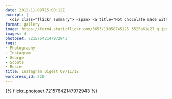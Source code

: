 ```yaml
---
date: 2012-11-09T15:00:12Z
excerpt: |
  <div class="flickr summary"> <span> <a title="Hot chocolate made with melted chocolate and double cream! A ridiculously sickly drink, but very, very nice. Thank you Rosie :-)" href="//farm4.staticflickr.com/3653/13058745125_5525a61e27_b.jpg" class="image cboxElement" rel="gallery4"><img src="//farm4.staticflickr.com/3653/13058745125_5525a61e27_q.jpg" alt="Hot chocolate made with melted chocolate and double cream! A ridiculously sickly drink, but very, very nice. Thank you Rosie :-)"></a> <a title="View on Flickr" href="//www.flickr.com/photos/richard-perry/13058745125/" class="flickrlink"> </a> </span> <span> <a title="Getting George his first pair of shoes :-)" href="//farm4.staticflickr.com/3258/13058742095_8d0b6292a3_b.jpg" class="image cboxElement" rel="gallery4"><img src="//farm4.staticflickr.com/3258/13058742095_8d0b6292a3_q.jpg" alt="Getting George his first pair of shoes :-)"></a> <a title="View on Flickr" href="//www.flickr.com/photos/richard-perry/13058742095/" class="flickrlink"> </a> </span> <span> <a title="Our pyromaniac team having a great time at our Explorer bonfire last night" href="//farm3.staticflickr.com/2065/13058739705_8151c66b69_b.jpg" class="image cboxElement" rel="gallery4"><img src="//farm3.staticflickr.com/2065/13058739705_8151c66b69_q.jpg" alt="Our pyromaniac team having a great time at our Explorer bonfire last night"></a> <a title="View on Flickr" href="//www.flickr.com/photos/richard-perry/13058739705/" class="flickrlink"> </a> </span> <span> <a title="Rosie &amp; George chilling in the pool" href="//farm4.staticflickr.com/3164/13058865513_0580ae9789_b.jpg" class="image cboxElement" rel="gallery4"><img src="//farm4.staticflickr.com/3164/13058865513_0580ae9789_q.jpg" alt="Rosie &amp; George chilling in the pool"></a> <a title="View on Flickr" href="//www.flickr.com/photos/richard-perry/13058865513/" class="flickrlink"> </a> </span> </div>
format: gallery
image: https://farm4.staticflickr.com/3653/13058745125_5525a61e27_q.jpg
images: 4
photoset: 72157642147972943
tags:
- Photography
- Instagram
- George
- Scouts
- Rosie
title: Instagram Digest 09/11/12
wordpress_id: 520
---
```


{% flickr_photoset 72157642147972943 %}